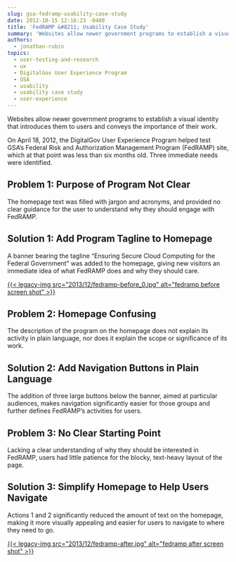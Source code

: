 ```yaml
---
slug: gsa-fedramp-usability-case-study
date: 2012-10-15 12:16:23 -0400
title: 'FedRAMP &#8211; Usability Case Study'
summary: 'Websites allow newer government programs to establish a visual identity that introduces them to users and conveys the importance of their work. On April 18, 2012, the DigitalGov User Experience Program helped test GSA&#8217;s Federal Risk and Authorization Management Program (FedRAMP) site, which at that point was less than six months old. Three immediate needs were'
authors:
  - jonathan-rubin
topics:
  - user-testing-and-research
  - ux
  - DigitalGov User Experience Program
  - GSA
  - usability
  - usability case study
  - user-experience
---
```


Websites allow newer government programs to establish a visual identity that introduces them to users and conveys the importance of their work.

On April 18, 2012, the DigitalGov User Experience Program helped test GSA&#8217;s Federal Risk and Authorization Management Program (FedRAMP) site, which at that point was less than six months old. Three immediate needs were identified.

## Problem 1: Purpose of Program Not Clear

The homepage text was filled with jargon and acronyms, and provided no clear guidance for the user to understand why they should engage with FedRAMP.

## Solution 1: Add Program Tagline to Homepage

A banner bearing the tagline “Ensuring Secure Cloud Computing for the Federal Government&#8221; was added to the homepage, giving new visitors an immediate idea of what FedRAMP does and why they should care.

[{{< legacy-img src="2013/12/fedramp-before_0.jpg" alt="fedramp before screen shot" >}}](https://s3.amazonaws.com/digitalgov/_legacy-img/2013/12/fedramp-before_0.jpg)

## Problem 2: Homepage Confusing

The description of the program on the homepage does not explain its activity in plain language, nor does it explain the scope or significance of its work.

## Solution 2: Add Navigation Buttons in Plain Language

The addition of three large buttons below the banner, aimed at particular audiences, makes navigation significantly easier for those groups and further defines FedRAMP’s activities for users.

## Problem 3: No Clear Starting Point

Lacking a clear understanding of why they should be interested in FedRAMP, users had little patience for the blocky, text-heavy layout of the page.

## Solution 3: Simplify Homepage to Help Users Navigate

Actions 1 and 2 significantly reduced the amount of text on the homepage, making it more visually appealing and easier for users to navigate to where they need to go.

[{{< legacy-img src="2013/12/fedramp-after.jpg" alt="fedramp after screen shot" >}}](https://s3.amazonaws.com/digitalgov/_legacy-img/2013/12/fedramp-after.jpg)

 

 

 